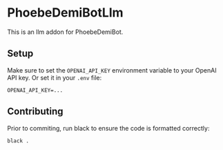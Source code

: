 
# PhoebeDemiBotLlm

This is an llm addon for PhoebeDemiBot.

## Setup

Make sure to set the `OPENAI_API_KEY` environment variable to your OpenAI API key.
Or set it in your `.env` file:

```
OPENAI_API_KEY=...
```

## Contributing

Prior to commiting, run black to ensure the code is formatted correctly:

```
black .
```